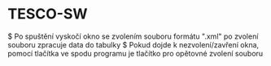 # TESCO-SW
$ Po spuštění vyskočí okno se zvolením souboru formátu ".xml" po zvolení souboru zpracuje data do tabulky
$ Pokud dojde k nezvolení/zavření okna, pomocí tlačítka ve spodu programu je tlačítko pro opětovné zvolení souboru
